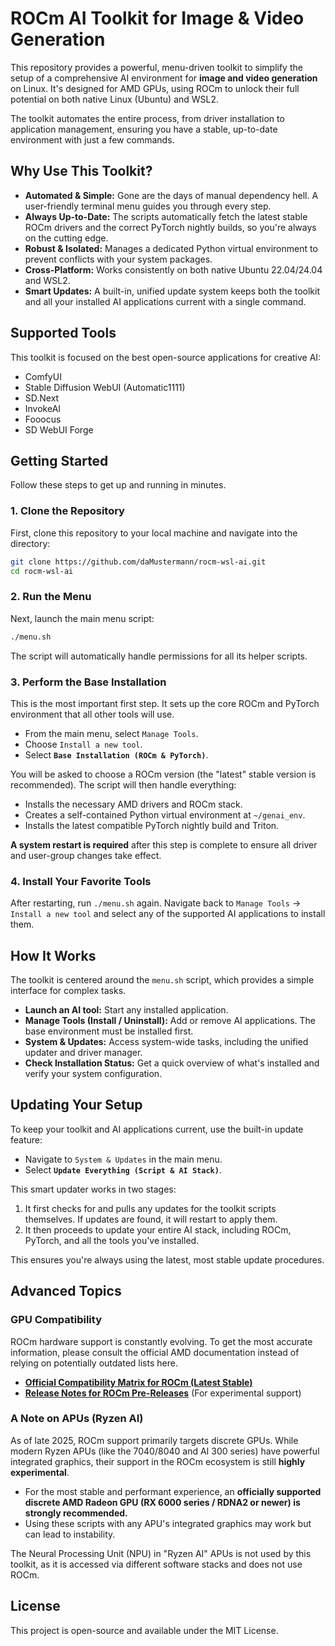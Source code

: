 # ROCm AI Toolkit for Image & Video Generation

This repository provides a powerful, menu-driven toolkit to simplify the setup of a comprehensive AI environment for **image and video generation** on Linux. It's designed for AMD GPUs, using ROCm to unlock their full potential on both native Linux (Ubuntu) and WSL2.

The toolkit automates the entire process, from driver installation to application management, ensuring you have a stable, up-to-date environment with just a few commands.

## Why Use This Toolkit?

-   **Automated & Simple:** Gone are the days of manual dependency hell. A user-friendly terminal menu guides you through every step.
-   **Always Up-to-Date:** The scripts automatically fetch the latest stable ROCm drivers and the correct PyTorch nightly builds, so you're always on the cutting edge.
-   **Robust & Isolated:** Manages a dedicated Python virtual environment to prevent conflicts with your system packages.
-   **Cross-Platform:** Works consistently on both native Ubuntu 22.04/24.04 and WSL2.
-   **Smart Updates:** A built-in, unified update system keeps both the toolkit and all your installed AI applications current with a single command.

## Supported Tools

This toolkit is focused on the best open-source applications for creative AI:

-   ComfyUI
-   Stable Diffusion WebUI (Automatic1111)
-   SD.Next
-   InvokeAI
-   Fooocus
-   SD WebUI Forge

## Getting Started

Follow these steps to get up and running in minutes.

### 1. Clone the Repository

First, clone this repository to your local machine and navigate into the directory:
```bash
git clone https://github.com/daMustermann/rocm-wsl-ai.git
cd rocm-wsl-ai
```

### 2. Run the Menu

Next, launch the main menu script:
```bash
./menu.sh
```
The script will automatically handle permissions for all its helper scripts.

### 3. Perform the Base Installation

This is the most important first step. It sets up the core ROCm and PyTorch environment that all other tools will use.

-   From the main menu, select `Manage Tools`.
-   Choose `Install a new tool`.
-   Select **`Base Installation (ROCm & PyTorch)`**.

You will be asked to choose a ROCm version (the "latest" stable version is recommended). The script will then handle everything:
-   Installs the necessary AMD drivers and ROCm stack.
-   Creates a self-contained Python virtual environment at `~/genai_env`.
-   Installs the latest compatible PyTorch nightly build and Triton.

**A system restart is required** after this step is complete to ensure all driver and user-group changes take effect.

### 4. Install Your Favorite Tools

After restarting, run `./menu.sh` again. Navigate back to `Manage Tools` -> `Install a new tool` and select any of the supported AI applications to install them.

## How It Works

The toolkit is centered around the `menu.sh` script, which provides a simple interface for complex tasks.

-   **Launch an AI tool:** Start any installed application.
-   **Manage Tools (Install / Uninstall):** Add or remove AI applications. The base environment must be installed first.
-   **System & Updates:** Access system-wide tasks, including the unified updater and driver manager.
-   **Check Installation Status:** Get a quick overview of what's installed and verify your system configuration.

## Updating Your Setup

To keep your toolkit and AI applications current, use the built-in update feature:
-   Navigate to `System & Updates` in the main menu.
-   Select **`Update Everything (Script & AI Stack)`**.

This smart updater works in two stages:
1.  It first checks for and pulls any updates for the toolkit scripts themselves. If updates are found, it will restart to apply them.
2.  It then proceeds to update your entire AI stack, including ROCm, PyTorch, and all the tools you've installed.

This ensures you're always using the latest, most stable update procedures.

## Advanced Topics

### GPU Compatibility

ROCm hardware support is constantly evolving. To get the most accurate information, please consult the official AMD documentation instead of relying on potentially outdated lists here.

-   **[Official Compatibility Matrix for ROCm (Latest Stable)](https://rocm.docs.amd.com/en/latest/compatibility/compatibility-matrix.html)**
-   **[Release Notes for ROCm Pre-Releases](https://rocm.docs.amd.com/en/docs-7.0-rc1/preview/release.html)** (For experimental support)

### A Note on APUs (Ryzen AI)

As of late 2025, ROCm support primarily targets discrete GPUs. While modern Ryzen APUs (like the 7040/8040 and AI 300 series) have powerful integrated graphics, their support in the ROCm ecosystem is still **highly experimental**.

-   For the most stable and performant experience, an **officially supported discrete AMD Radeon GPU (RX 6000 series / RDNA2 or newer) is strongly recommended.**
-   Using these scripts with any APU's integrated graphics may work but can lead to instability.

The Neural Processing Unit (NPU) in "Ryzen AI" APUs is not used by this toolkit, as it is accessed via different software stacks and does not use ROCm.

## License

This project is open-source and available under the MIT License.
